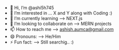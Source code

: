- 👋 Hi, I’m @ashi5h745
- 👀 I’m interested in ... X and Y along with Coding :)
- 🌱 I’m currently learning --> NEXT.js
- 💞️ I’m looking to collaborate on --> MERN projects
- 📫 How to reach me --> ashish.aumca@gmail.com
- 😄 Pronouns: --> He/Him
- ⚡ Fun fact: --> Still searchig.. :)

<!---
ashi5h745/ashi5h745 is a ✨ special ✨ repository because its `README.md` (this file) appears on your GitHub profile.
You can click the Preview link to take a look at your changes.
--->
